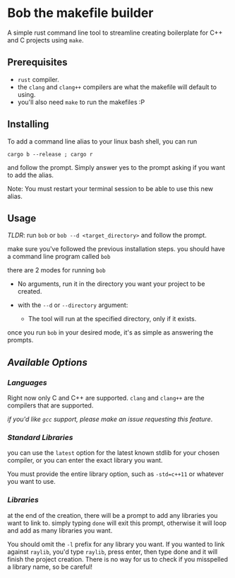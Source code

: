 # Bob the makefile builder
A simple rust command line tool to streamline creating boilerplate for C++ and C projects using `make`.


## Prerequisites
- `rust` compiler.
- the `clang` and `clang++` compilers are what the makefile will default to using.
- you'll also need `make` to run the makefiles :P


## Installing

To add a command line alias to your linux bash shell, you can run 

`cargo b --release ; cargo r`

and follow the prompt. Simply answer yes to the prompt asking if you want to add the alias.

Note: You must restart your terminal session to be able to use this new alias.

## Usage

_TLDR_: run `bob` or `bob --d <target_directory>` and follow the prompt.

make sure you've followed the previous installation steps. you should have a command line program called `bob`

there are 2 modes for running `bob`

- No arguments, run it in the directory you want your project to be created.

- with the `--d` or `--directory` argument:
  - The tool will run at the specified directory, only if it exists.
  
  
once you run `bob` in your desired mode, it's as simple as answering the prompts. 


## _Available Options_
### _Languages_
  Right now only C and C++ are supported.
  `clang` and `clang++` are the compilers that are supported.
  
  _if you'd like `gcc` support, please make an issue requesting this feature_.
  
### _Standard Libraries_
  you can use the `latest` option for the latest known stdlib for your chosen compiler, or you can enter the exact library you want.
  
  You must provide the entire library option, such as `-std=c++11` or whatever you want to use.

### _Libraries_
  at the end of the creation, there will be a prompt to add any libraries you want to link to. simply typing `done` will exit this prompt,
  otherwise it will loop and add as many libraries you want.
  
  You should omit the `-l` prefix for any library you want. If you wanted to link against `raylib`,
  you'd type `raylib`, press enter, then type done and it will finish the project creation. There is no way for us to check if you misspelled a library name, so be careful!